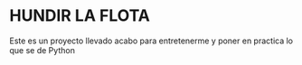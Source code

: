 # HUNDIR LA FLOTA
Este es un proyecto llevado acabo para entretenerme y poner en practica lo que se de Python
